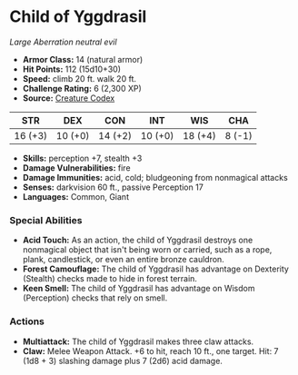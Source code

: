 # Child of Yggdrasil

*Large* *Aberration* *neutral evil*

- **Armor Class:** 14 (natural armor)
- **Hit Points:** 112 (15d10+30)
- **Speed:** climb 20 ft. walk 20 ft.
- **Challenge Rating:** 6 (2,300 XP)
- **Source:** [Creature Codex](https://koboldpress.com/kpstore/product/creature-codex-for-5th-edition-dnd/)

| STR | DEX | CON | INT | WIS | CHA |
| --- | --- | --- | --- | --- | --- |
| 16 (+3) | 10 (+0) | 14 (+2) | 10 (+0) | 18 (+4) | 8 (-1) |

- **Skills:** perception +7, stealth +3
- **Damage Vulnerabilities:** fire
- **Damage Immunities:** acid, cold; bludgeoning from nonmagical attacks
- **Senses:** darkvision 60 ft., passive Perception 17
- **Languages:** Common, Giant
### Special Abilities
- **Acid Touch:** As an action, the child of Yggdrasil destroys one nonmagical object that isn't being worn or carried, such as a rope, plank, candlestick, or even an entire bronze cauldron.
- **Forest Camouflage:** The child of Yggdrasil has advantage on Dexterity (Stealth) checks made to hide in forest terrain.
- **Keen Smell:** The child of Yggdrasil has advantage on Wisdom (Perception) checks that rely on smell.
### Actions
- **Multiattack:** The child of Yggdrasil makes three claw attacks.
- **Claw:** Melee Weapon Attack. +6 to hit, reach 10 ft., one target. Hit: 7 (1d8 + 3) slashing damage plus 7 (2d6) acid damage.
